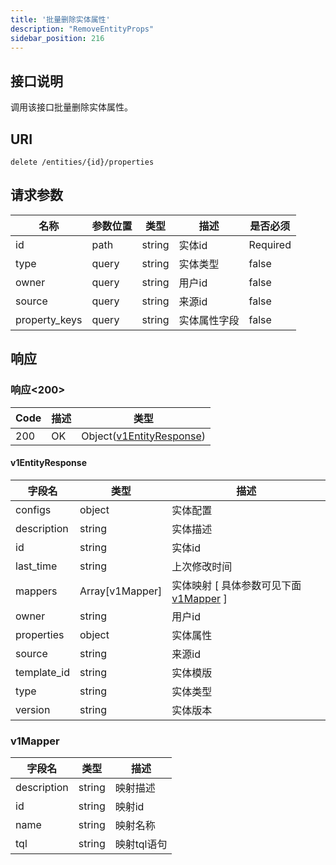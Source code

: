 ```yaml
---
title: '批量删除实体属性'
description: "RemoveEntityProps"
sidebar_position: 216
---
```

## 接口说明
调用该接口批量删除实体属性。

## URI

```
delete /entities/{id}/properties
```

## 请求参数

| 名称 | 参数位置 | 类型 | 描述 |  是否必须 |
| ---- | ---------- | ----------- | ----------- | ----------- |    
| id | path | string | 实体id |  Required |  
| type | query | string | 实体类型 |  false |
| owner | query | string | 用户id |  false |
| source | query | string | 来源id |  false |
| property_keys | query | string | 实体属性字段 |  false |

## 响应


### 响应<200>
| Code | 描述 | 类型 |
| ---- | ----------- | ------ | 
| 200 | OK | Object([v1EntityResponse](#v1EntityResponse)) |

#### v1EntityResponse

| 字段名 | 类型 | 描述 |
| ---- | ---- | ----------- | 
| configs | object | 实体配置 | 
| description | string | 实体描述 | 
| id | string | 实体id | 
| last_time | string | 上次修改时间 |  
| mappers | Array[v1Mapper] | 实体映射 [ 具体参数可见下面 [v1Mapper](#v1Mapper) ] | 
| owner | string | 用户id | 
| properties | object | 实体属性 | 
| source | string | 来源id | 
| template_id | string | 实体模版 | 
| type | string | 实体类型 | 
| version | string | 实体版本 |


### v1Mapper
| 字段名 | 类型 | 描述 |
| ---- | ---- | ----------- | 
| description | string | 映射描述 | 
| id | string | 映射id | 
| name | string | 映射名称 | 
| tql | string | 映射tql语句 |







